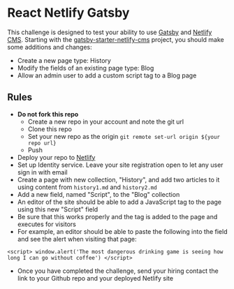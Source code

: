 # React Netlify Gatsby

This challenge is designed to test your ability to use [Gatsby](https://www.gatsbyjs.org/) and [Netlify CMS](https://www.netlifycms.org/). Starting with the [gatsby-starter-netlify-cms](https://github.com/netlify-templates/gatsby-starter-netlify-cms) project, you should make some additions and changes:

* Create a new page type: History
* Modify the fields of an existing page type: Blog
* Allow an admin user to add a custom script tag to a Blog page

## Rules

* **Do not fork this repo**
  * Create a new repo in your account and note the git url
  * Clone this repo
  * Set your new repo as the origin `git remote set-url origin ${your repo url}`
  * Push
* Deploy your repo to [Netlify](https://netlify.com)
* Set up Identity service. Leave your site registration open to let any user sign in with email
* Create a page with new collection, "History", and add two articles to it using content from `history1.md` and `history2.md`
* Add a new field, named "Script", to the "Blog" collection
* An editor of the site should be able to add a JavaScript tag to the page using this new "Script" field
* Be sure that this works properly and the tag is added to the page and executes for visitors
* For example, an editor should be able to paste the following into the field and see the alert when visiting that page:

`<script>
    window.alert('The most dangerous drinking game is seeing how long I can go without coffee')
</script>`

* Once you have completed the challenge, send your hiring contact the link to your Github repo and your deployed Netlify site
